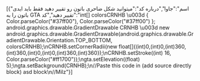 
[{"اسم":"جاوا","درباره کد":"میتوانید شکل ضاحری باتون رو تقییر دهید فقط باید ایدی باتون را به GTA تقییر دهید","کد":"int[] colorsCRNHB \u003d { Color.parseColor(\"#37ff00\"), Color.parseColor(\"#37ff00\") }; android.graphics.drawable.GradientDrawable CRNHB \u003d new android.graphics.drawable.GradientDrawable(android.graphics.drawable.GradientDrawable.Orientation.TOP_BOTTOM, colorsCRNHB);\nCRNHB.setCornerRadii(new float[]{(int)0,(int)0,(int)360,(int)360,(int)0,(int)0,(int)360,(int)360});\nCRNHB.setStroke((int) 16, Color.parseColor(\"#ff1700\"));\ngta.setElevation((float) 5);\ngta.setBackground(CRNHB);\n//Paste this code in (add source directly block) asd block\n//Milz"}]
